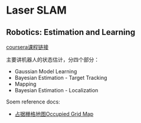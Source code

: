 # Laser SLAM
## Robotics: Estimation and Learning 
[coursera课程链接](https://www.coursera.org/learn/robotics-learning)  

主要讲机器人的状态估计，分四个部分：

- Gaussian Model Learning
- Bayesian Estimation - Target Tracking
- Mapping
- Bayesian Estimation - Localization

Soem reference docs:

- [占据栅格地图Occupied Grid Map](https://zhuanlan.zhihu.com/p/21738718)
